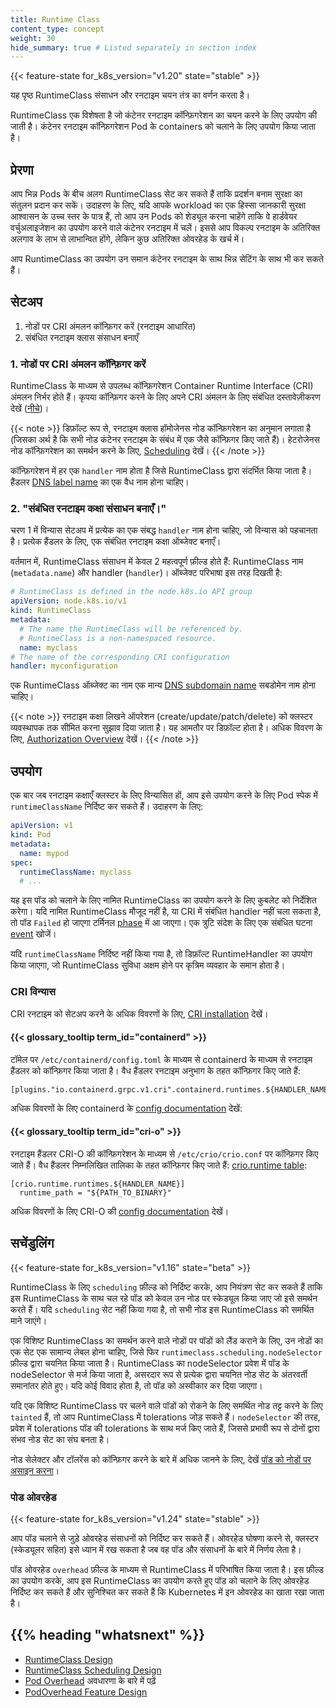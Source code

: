 ```yaml
---
title: Runtime Class
content_type: concept
weight: 30
hide_summary: true # Listed separately in section index
---
```


<!-- overview -->

{{< feature-state for_k8s_version="v1.20" state="stable" >}}

यह पृष्ठ RuntimeClass संसाधन और रनटाइम चयन तंत्र का वर्णन करता है।

RuntimeClass एक विशेषता है जो कंटेनर रनटाइम कॉन्फ़िगरेशन का चयन करने के लिए उपयोग की जाती है।
कंटेनर रनटाइम कॉन्फ़िगरेशन Pod के containers को चलाने के लिए उपयोग किया जाता है।

<!-- body -->

## प्रेरणा

आप भिन्न Pods के बीच अलग RuntimeClass सेट कर सकते हैं ताकि प्रदर्शन बनाम सुरक्षा का संतुलन प्रदान कर सकें। उदाहरण के लिए, यदि आपके workload का एक हिस्सा जानकारी सुरक्षा आश्वासन के उच्च स्तर के पात्र हैं, तो आप उन Pods को शेड्यूल करना चाहेंगे ताकि वे हार्डवेयर वर्चुअलाइजेशन का उपयोग करने वाले कंटेनर रनटाइम में चलें। इससे आप विकल्प रनटाइम के अतिरिक्त अलगाव के लाभ से लाभान्वित होंगे, लेकिन कुछ अतिरिक्त ओवरहेड के खर्च में।

आप RuntimeClass का उपयोग उन समान कंटेनर रनटाइम के साथ भिन्न सेटिंग के साथ भी कर सकते हैं।


## सेटअप

1. नोडों पर CRI अंमलन कॉन्फ़िगर करें (रनटाइम आधारित)
2. संबंधित रनटाइम क्लास संसाधन बनाएँ

### 1. नोडों पर CRI अंमलन कॉन्फ़िगर करें

RuntimeClass के माध्यम से उपलब्ध कॉन्‍फ़िगरेशन Container Runtime Interface (CRI) अंमलन निर्भर होते हैं।
कृपया कॉन्फ़िगर करने के लिए अपने CRI अंमलन के लिए संबंधित दस्तावेज़ीकरण देखें ([नीचे](#cri-configuration))।

{{< note >}}
डिफ़ॉल्ट रूप से, रनटाइम क्लास हॉमोजेनस नोड कॉन्फ़िगरेशन का अनुमान लगाता है (जिसका अर्थ है कि सभी नोड कंटेनर रनटाइम के संबंध में एक जैसे कॉन्फ़िगर किए जाते हैं)। हेटरोजेनस नोड कॉन्फ़िगरेशन का समर्थन करने के लिए, [Scheduling](#scheduling) देखें।
{{< /note >}}

कॉन्फ़िगरेशन में हर एक `handler` नाम होता है जिसे RuntimeClass द्वारा संदर्भित किया जाता है।
हैंडलर [DNS label name](/docs/concepts/overview/working-with-objects/names/#dns-label-names) का एक वैध नाम होना चाहिए।


### 2. "संबंधित रनटाइम कक्षा संसाधन बनाएँ।"

चरण 1 में विन्यास सेटअप में प्रत्येक का एक संबद्ध `handler` नाम होना चाहिए, जो विन्यास को पहचानता है। प्रत्येक हैंडलर के लिए,
एक संबंधित रनटाइम कक्षा ऑब्जेक्ट बनाएँ।

वर्तमान में, RuntimeClass संसाधन में केवल 2 महत्वपूर्ण फ़ील्ड होते हैं: RuntimeClass नाम (`metadata.name`) और handler
(`handler`)। ऑब्जेक्ट परिभाषा इस तरह दिखती है:


```yaml
# RuntimeClass is defined in the node.k8s.io API group
apiVersion: node.k8s.io/v1
kind: RuntimeClass
metadata:
  # The name the RuntimeClass will be referenced by.
  # RuntimeClass is a non-namespaced resource.
  name: myclass 
# The name of the corresponding CRI configuration
handler: myconfiguration 
```

एक RuntimeClass ऑब्जेक्ट का नाम एक मान्य [DNS subdomain name](/docs/concepts/overview/working-with-objects/names#dns-subdomain-names) सबडोमेन नाम होना चाहिए।

{{< note >}}
रनटाइम कक्षा लिखने ऑपरेशन (create/update/patch/delete) को क्लस्टर व्यवस्थापक तक सीमित करना सुझाव दिया जाता है। यह
आमतौर पर डिफ़ॉल्ट होता है। अधिक विवरण के लिए, [Authorization Overview](/docs/reference/access-authn-authz/authorization/) देखें।
{{< /note >}}

## उपयोग

एक बार जब रनटाइम कक्षाएँ क्लस्टर के लिए विन्यासित हों, आप इसे उपयोग करने के लिए Pod स्पेक में `runtimeClassName` निर्दिष्ट
कर सकते हैं। उदाहरण के लिए:

```yaml
apiVersion: v1
kind: Pod
metadata:
  name: mypod
spec:
  runtimeClassName: myclass
  # ...
```

यह इस पॉड को चलाने के लिए नामित RuntimeClass का उपयोग करने के लिए कुबलेट को निर्देशित करेगा। यदि नामित RuntimeClass
मौजूद नहीं है, या CRI में संबंधित handler नहीं चला सकता है, तो पॉड `Failed` हो जाएगा टर्मिनल [phase](/docs/concepts/workloads/pods/pod-lifecycle/#pod-phase) में आ जाएगा। एक त्रुटि संदेश के लिए
एक संबंधित घटना [event](/docs/tasks/debug/debug-application/debug-running-pod/) खोजें।

यदि `runtimeClassName` निर्दिष्ट नहीं किया गया है, तो डिफ़ॉल्ट RuntimeHandler का उपयोग किया जाएगा, जो
RuntimeClass सुविधा अक्षम होने पर कृत्रिम व्यवहार के समान होता है।

### CRI विन्यास


CRI रनटाइम को सेटअप करने के अधिक विवरणों के लिए, [CRI installation](/docs/setup/production-environment/container-runtimes/) देखें।

#### {{< glossary_tooltip term_id="containerd" >}}

टॉमेल पर `/etc/containerd/config.toml` के माध्यम से containerd के माध्यम से रनटाइम हैंडलर को कॉन्फ़िगर
किया जाता है। वैध हैंडलर रनटाइम अनुभाग के तहत कॉन्फ़िगर किए जाते हैं:

```
[plugins."io.containerd.grpc.v1.cri".containerd.runtimes.${HANDLER_NAME}]
```

अधिक विवरणों के लिए containerd के [config documentation](https://github.com/containerd/containerd/blob/main/docs/cri/config.md) देखें:


#### {{< glossary_tooltip term_id="cri-o" >}}

रनटाइम हैंडलर CRI-O की कॉन्फ़िगरेशन के माध्यम से `/etc/crio/crio.conf` पर कॉन्फ़िगर किए जाते हैं। वैध हैंडलर
निम्नलिखित तालिका के तहत कॉन्फ़िगर किए जाते हैं:
[crio.runtime table](https://github.com/cri-o/cri-o/blob/master/docs/crio.conf.5.md#crioruntime-table):

```
[crio.runtime.runtimes.${HANDLER_NAME}]
  runtime_path = "${PATH_TO_BINARY}"
```

अधिक विवरणों के लिए CRI-O की [config documentation](https://github.com/cri-o/cri-o/blob/master/docs/crio.conf.5.md) देखें।

## सचेंडुलिंग

{{< feature-state for_k8s_version="v1.16" state="beta" >}}

RuntimeClass के लिए `scheduling` फ़ील्ड को निर्दिष्ट करके, आप नियंत्रण सेट कर सकते हैं ताकि इस RuntimeClass के साथ चल
रहे पॉड को केवल उन नोड पर स्केड्यूल किया जाए जो इसे समर्थन करते हैं। यदि `scheduling` सेट नहीं किया गया है, तो सभी नोड इस RuntimeClass को समर्थित माने जाएंगे।

एक विशिष्ट RuntimeClass का समर्थन करने वाले नोडों पर पॉडों को लैंड कराने के लिए, उन नोडों का एक सेट एक सामान्य लेबल होना चाहिए, जिसे फिर
`runtimeclass.scheduling.nodeSelector` फ़ील्ड द्वारा चयनित किया जाता है। RuntimeClass का nodeSelector प्रवेश में पॉड के
nodeSelector से मर्ज किया जाता है, असरदार रूप से प्रत्येक द्वारा चयनित नोड सेट के अंतरवर्ती समानांतर होते हुए। यदि कोई विवाद होता है, तो पॉड को अस्वीकार कर दिया जाएगा।


यदि एक विशिष्ट RuntimeClass पर चलने वाले पॉडों को रोकने के लिए समर्थित नोड तट्ट करने के लिए `tainted` हैं, तो आप RuntimeClass में tolerations
जोड़ सकते हैं। `nodeSelector` की तरह, प्रवेश में tolerations पॉड की tolerations के साथ मर्ज किए जाते हैं, जिससे प्रभावी रूप से दोनों द्वारा संभव नोड सेट का संघ बनता है।

नोड सेलेक्टर और टॉलरेंस को कॉन्फ़िगर करने के बारे में अधिक जानने के लिए, देखें [पॉड को नोडों पर असाइन करना](/docs/concepts/scheduling-eviction/assign-pod-node/)।

### पोड ओवरहेड

{{< feature-state for_k8s_version="v1.24" state="stable" >}}

आप पॉड चलाने से जुड़े ओवरहेड संसाधनों को निर्दिष्ट कर सकते हैं। ओवरहेड घोषणा करने से, क्लस्टर (स्केड्यूलर सहित) इसे ध्यान में रख सकता है जब वह पॉड और संसाधनों के बारे में निर्णय लेता है।

पॉड ओवरहेड `overhead` फ़ील्ड के माध्यम से RuntimeClass में परिभाषित किया जाता है। इस फ़ील्ड का उपयोग करके, आप इस RuntimeClass का उपयोग
करते हुए पॉड को चलाने के लिए ओवरहेड निर्दिष्ट कर सकते हैं और सुनिश्चित कर सकते हैं कि Kubernetes में इन ओवरहेड का खाता रखा जाता है।


## {{% heading "whatsnext" %}}

- [RuntimeClass Design](https://github.com/kubernetes/enhancements/blob/master/keps/sig-node/585-runtime-class/README.md)
- [RuntimeClass Scheduling Design](https://github.com/kubernetes/enhancements/blob/master/keps/sig-node/585-runtime-class/README.md#runtimeclass-scheduling)
- [Pod Overhead](/docs/concepts/scheduling-eviction/pod-overhead/) अवधारणा के बारे में पढ़ें
- [PodOverhead Feature Design](https://github.com/kubernetes/enhancements/tree/master/keps/sig-node/688-pod-overhead)









